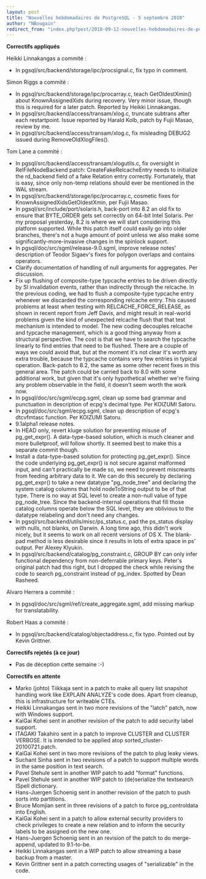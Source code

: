 ```yaml
---
layout: post
title: "Nouvelles hebdomadaires de PostgreSQL - 5 septembre 2010"
author: "NBougain"
redirect_from: "index.php?post/2010-09-12-nouvelles-hebdomadaires-de-postgresql-5-septembre-2010 "
---
```




<p><strong>Correctifs appliqu&eacute;s</strong></p>

<p>Heikki Linnakangas a commit&eacute;&nbsp;:</p>

<ul>

<li>In pgsql/src/backend/storage/ipc/procsignal.c, fix typo in comment.</li>

</ul>

<p>Simon Riggs a commit&eacute;&nbsp;:</p>

<ul>

<li>In pgsql/src/backend/storage/ipc/procarray.c, teach GetOldestXmin() about KnownAssignedXids during recovery. Very minor issue, though this is required for a later patch. Reported by Heikki Linnakangas.</li>

<li>In pgsql/src/backend/access/transam/xlog.c, truncate subtrans after each restartpoint. Issue reported by Harald Kolb, patch by Fujii Masao, review by me.</li>

<li>In pgsql/src/backend/access/transam/xlog.c, fix misleading DEBUG2 issued during RemoveOldXlogFiles().</li>

</ul>

<p>Tom Lane a commit&eacute;&nbsp;:</p>

<ul>

<li>In pgsql/src/backend/access/transam/xlogutils.c, fix oversight in RelFileNodeBackend patch: CreateFakeRelcacheEntry needs to initialize the rd_backend field of a fake Relation entry correctly. Fortunately, that is easy, since only non-temp relations should ever be mentioned in the WAL stream.</li>

<li>In pgsql/src/backend/storage/ipc/procarray.c, cosmetic fixes for KnownAssignedXidsGetOldestXmin, per Fujii Masao.</li>

<li>In pgsql/src/include/port/solaris.h, back-port into 8.2 an old fix to ensure that BYTE_ORDER gets set correctly on 64-bit Intel Solaris. Per my proposal yesterday, 8.2 is where we will start considering this platform supported. While this patch itself could easily go into older branches, there's not a huge amount of point unless we also make some significantly-more-invasive changes in the spinlock support.</li>

<li>In pgsql/doc/src/sgml/release-9.0.sgml, improve release notes' description of Teodor Sigaev's fixes for polygon overlaps and contains operators.</li>

<li>Clarify documentation of handling of null arguments for aggregates. Per discussion.</li>

<li>Fix up flushing of composite-type typcache entries to be driven directly by SI invalidation events, rather than indirectly through the relcache. In the previous coding, we had to flush a composite-type typcache entry whenever we discarded the corresponding relcache entry. This caused problems at least when testing with RELCACHE_FORCE_RELEASE, as shown in recent report from Jeff Davis, and might result in real-world problems given the kind of unexpected relcache flush that that test mechanism is intended to model. The new coding decouples relcache and typcache management, which is a good thing anyway from a structural perspective. The cost is that we have to search the typcache linearly to find entries that need to be flushed. There are a couple of ways we could avoid that, but at the moment it's not clear it's worth any extra trouble, because the typcache contains very few entries in typical operation. Back-patch to 8.2, the same as some other recent fixes in this general area. The patch could be carried back to 8.0 with some additional work, but given that it's only hypothetical whether we're fixing any problem observable in the field, it doesn't seem worth the work now.</li>

<li>In pgsql/doc/src/sgml/ecpg.sgml, clean up some bad grammar and punctuation in description of ecpg's decimal type. Per KOIZUMI Satoru.</li>

<li>In pgsql/doc/src/sgml/ecpg.sgml, clean up description of ecpg's dtcvfmtasc function. Per KOIZUMI Satoru.</li>

<li>9.1alpha1 release notes.</li>

<li>In HEAD only, revert kluge solution for preventing misuse of pg_get_expr(). A data-type-based solution, which is much cleaner and more bulletproof, will follow shortly. It seemed best to make this a separate commit though.</li>

<li>Install a data-type-based solution for protecting pg_get_expr(). Since the code underlying pg_get_expr() is not secure against malformed input, and can't practically be made so, we need to prevent miscreants from feeding arbitrary data to it. We can do this securely by declaring pg_get_expr() to take a new datatype "pg_node_tree" and declaring the system catalog columns that hold nodeToString output to be of that type. There is no way at SQL level to create a non-null value of type pg_node_tree. Since the backend-internal operations that fill those catalog columns operate below the SQL level, they are oblivious to the datatype relabeling and don't need any changes.</li>

<li>In pgsql/src/backend/utils/misc/ps_status.c, pad the ps_status display with nulls, not blanks, on Darwin. A long time ago, this didn't work nicely, but it seems to work on all recent versions of OS X. The blank-pad method is less desirable since it results in lots of extra space in ps' output. Per Alexey Klyukin.</li>

<li>In pgsql/src/backend/catalog/pg_constraint.c, GROUP BY can only infer functional dependency from non-deferrable primary keys. Peter's original patch had this right, but I dropped the check while revising the code to search pg_constraint instead of pg_index. Spotted by Dean Rasheed.</li>

</ul>

<p>Alvaro Herrera a commit&eacute;&nbsp;:</p>

<ul>

<li>In pgsql/doc/src/sgml/ref/create_aggregate.sgml, add missing markup for translatability.</li>

</ul>

<p>Robert Haas a commit&eacute;&nbsp;:</p>

<ul>

<li>In pgsql/src/backend/catalog/objectaddress.c, fix typo. Pointed out by Kevin Grittner.</li>

</ul>

<p><strong>Correctifs rejet&eacute;s (&agrave; ce jour)</strong></p>

<ul>

<li>Pas de d&eacute;ception cette semaine&nbsp;:-)</li>

</ul>

<p><strong>Correctifs en attente</strong></p>

<ul>

<li>Marko (johto) Tiikkaja sent in a patch to make all query list snapshot handling work like EXPLAIN ANALYZE's code does. Apart from cleanup, this is infrastructure for writeable CTEs.</li>

<li>Heikki Linnakangas sent in two more revisions of the "latch" patch, now with Windows support.</li>

<li>KaiGai Kohei sent in another revision of the patch to add security label support.</li>

<li>ITAGAKI Takahiro sent in a patch to improve CLUSTER and CLUSTER VERBOSE. It is intended to be applied atop sorted_cluster-20100721.patch.</li>

<li>KaiGai Kohei sent in two more revisions of the patch to plug leaky views.</li>

<li>Suchant Sinha sent in two revisions of a patch to support multiple words in the same position in text search.</li>

<li>Pavel Stehule sent in another WIP patch to add "format" functions.</li>

<li>Pavel Stehule sent in another WIP patch to (de)serialize the textsearch ISpell dictionary.</li>

<li>Hans-Juergen Schoenig sent in another revision of the patch to push sorts into partitions.</li>

<li>Bruce Momjian sent in three revisions of a patch to force pg_controldata into English.</li>

<li>KaiGai Kohei sent in a patch to allow external security providers to check privileges to create a new relation and to inform the security labels to be assigned on the new one.</li>

<li>Hans-Juergen Schoenig sent in an revision of the patch to do merge-append, updated to 9.1-to-be.</li>

<li>Heikki Linnakangas sent in a WIP patch to allow streaming a base backup from a master.</li>

<li>Kevin Grittner sent in a patch correcting usages of "serializable" in the code.</li>

</ul>